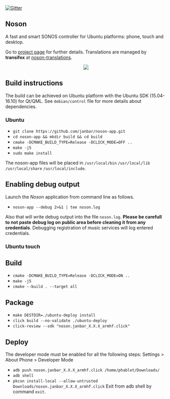 [![Gitter](https://badges.gitter.im/janbar/noson-app.svg)](https://gitter.im/janbar/noson-app?utm_source=badge&utm_medium=badge&utm_campaign=pr-badge)

## Noson
A fast and smart SONOS controller for Ubuntu platforms: phone, touch and desktop.

Go to [project page](http://janbar.github.io/noson-app/index.html) for further details. Translations are managed by **transifex** at [noson-translations](https://www.transifex.com/janbar/noson/).

<p align="center">
  <img src="http://janbar.github.io/noson-app/download/noson.png"/>
<p>

## Build instructions

The build can be achieved on Ubuntu platform with the Ubuntu SDK (15.04-16.10) for Qt/QML. See `debian/control` file for more details about dependencies.

### Ubuntu

- `git clone https://github.com/janbar/noson-app.git`
- `cd noson-app && mkdir build && cd build`
- `cmake -DCMAKE_BUILD_TYPE=Release -DCLICK_MODE=OFF ..`
- `make -j5`
- `sudo make install`

The noson-app files will be placed in `/usr/local/bin` `/usr/local/lib` `/usr/local/share` `/usr/local/include`.

## Enabling debug output

Launch the *Noson* application from command line as follows.

- `noson-app --debug 2>&1 | tee noson.log`

Also that will write debug output into the file `noson.log`. **Please be carefull to not paste debug log on public area before cleaning it from any credentials**. Debugging registration of music services will log entered credentials.

### Ubuntu touch

## Build
- `cmake -DCMAKE_BUILD_TYPE=Release -DCLICK_MODE=ON ..`
- `make -j5`
- `cmake --build . --target all`
## Package
- `make DESTDIR=./ubuntu-deploy install`
- `click build --no-validate ./ubuntu-deploy`
- `click-review --sdk "noson.janbar_X.X.X_armhf.click"`
## Deploy
The developer mode must be enabled for all the following steps: Settings > About Phone > Developer Mode
- `adb push noson.janbar_X.X.X_armhf.click /home/phablet/Downloads/`
- `adb shell`
- `pkcon install-local --allow-untrusted Downloads/noson.janbar_X.X.X_armhf.click`
Exit from adb shell by command `exit`.

